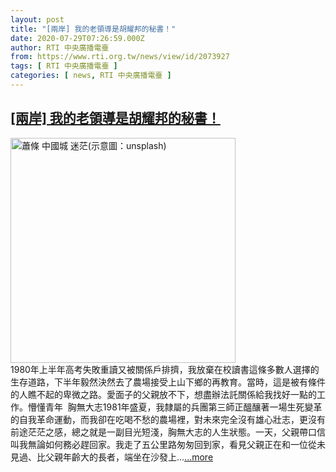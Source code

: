```yaml
---
layout: post
title: "[兩岸] 我的老領導是胡耀邦的秘書！"
date: 2020-07-29T07:26:59.000Z
author: RTI 中央廣播電臺
from: https://www.rti.org.tw/news/view/id/2073927
tags: [ RTI 中央廣播電臺 ]
categories: [ news, RTI 中央廣播電臺 ]
---
```

<!--1596007619000-->
[[兩岸] 我的老領導是胡耀邦的秘書！](https://www.rti.org.tw/news/view/id/2073927)
------

<div>
<img src="https://static.rti.org.tw/assets/thumbnails/2020/07/29/4cc9bea4a27e5adb52bf74aaba46dc34.jpg" width="360" alt="蕭條 中國城 迷茫(示意圖：unsplash)" title="蕭條 中國城 迷茫(示意圖：unsplash)"><br>1980年上半年高考失敗重讀又被關係戶排擠，我放棄在校讀書這條多數人選擇的生存道路，下半年毅然決然去了農場接受上山下鄉的再教育。當時，這是被有條件的人瞧不起的卑微之路。愛面子的父親放不下，想盡辦法託關係給我找好一點的工作。懵懂青年&nbsp; 胸無大志1981年盛夏，我隸屬的兵團第三師正醞釀著一場生死變革的自我革命運動，而我卻在吃喝不愁的農場裡，對未來完全沒有雄心壯志，更沒有前途茫茫之感，總之就是一副目光短淺，胸無大志的人生狀態。一天，父親帶口信叫我無論如何務必趕回家。我走了五公里路匆匆回到家，看見父親正在和一位從未見過、比父親年齡大的長者，端坐在沙發上...<a target="_blank" href="https://www.rti.org.tw/news/view/id/2073927">...more</a>
</div>
